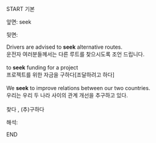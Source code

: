 START
기본

앞면:
seek


뒷면:
<div>Drivers are advised to <b>seek</b> alternative routes. </div><div>운전자 여러분들께서는 다른 루트를 찾으시도록 조언 드립니다.</div><div><br></div><div><div>to <b>seek</b> funding for a project </div><div>프로젝트를 위한 자금을 구하다[조달하려고 하다]</div></div><div><br></div><div><div>We <strong>seek</strong> to improve relations between our two countries. </div><div><div>우리는 우리 두 나라 사이의 관계 개선을 추구하고 있다.</div></div></div><div><br></div><div>찾다 , (추)구하다</div>


해석:

END
